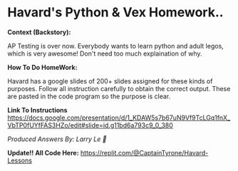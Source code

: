 # Havard's Python & Vex Homework..

**Context (Backstory):**

AP Testing is over now. Everybody wants to learn python and adult legos, which is very awesome! Don't need too much explaination of why.

**How To Do HomeWork:**

Havard has a google slides of 200+ slides assigned for these kinds of purposes. Follow all instruction carefully to obtain the correct output. These are pasted in the code program so the purpose is clear.

**Link To Instructions**
https://docs.google.com/presentation/d/1_KDAW5s7b67uN9Vf9TcLGq1fnX_VbTP0fUYfFAS3HZo/edit#slide=id.g11bd6a793c9_0_380

*Produced Answers By: Larry Le 🥵*

**Update!! All Code Here:**
https://replit.com/@CaptainTyrone/Havard-Lessons
